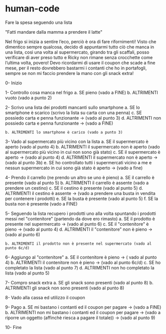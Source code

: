 # human-code

Fare la spesa seguendo una lista

"Fatti mandare dalla mamma a prendere il latte"

Nel frigo si inizia a sentire l’eco, perciò è ora di fare rifornimenti!
Visto che dimentico sempre qualcosa, decido di appuntarmi tutto ciò che manca in una lista, così una volta al supermercato, girando tra gli scaffali, posso verificare di aver preso tutto e Ricky non rimane senza crocchette come l’ultima volta, povero! Devo ricordarmi di usare il coupon che scade a fine mese, per il resto dovrebbero bastarmi i contanti che ho in portafogli, sempre se non mi faccio prendere la mano con gli snack extra! 



0- Inizio

1- Controllo cosa manca nel frigo
    a. SE pieno (vado a FINE) 
    b. ALTRIMENTI vuoto (vado a punto 2)    
   
2- Scrivo una lista dei prodotti mancanti sullo smartphone
	a. SE lo smartphone è scarico (scrivo la lista su carta con una penna)
				c. SE possiedo carta e penna funzionante -> (vado al punto 3)
				d. ALTRIMENTI non possiedo carta e penna funzionante -> (vado a FINE)

	b. ALTRIMENTI lo smartphone è carico (vado a punto 3)

3- Vado al supermercato più vicino con la lista
	a. SE il supermercato è aperto (vado al punto 4)
	b. ALTRIMENTI il supermercato non è aperto (vado al supermercato più vicino in cui non sono già stato)
				c. SE il supermercato è aperto -> (vado al punto 4)
				d. ALTRIMENTI il supermercato non è aperto -> (vado al punto 3b)
								e. SE ho controllato tutti i supermercati vicino a me e nessun supermercato in cui sono già stato è aperto -> (vado a fine)

4- Prendo il carrello (ne prendo un altro se uno è pieno)
	a. SE il carrello è presente (vado al punto 5)
	b. ALTRIMENTI il carrello è assente (vado a prendere un cestino) 
				c. SE il cestino è presente (vado al punto 5)
				d. ALTRIMENTI il cestino è assente -> (vado a prendere una busta in vendita per contenere i prodotti)
								e. SE la busta è presente (vado al punto 5)
								f. SE la busta non è presente (vado a FINE)

5- Seguendo la lista recupero i prodotti uno alla volta spuntando i prodotti messi nel "contenitore" (partendo da dove ero rimasto)
    a. SE il prodotto è presente nel supermercato -> (vado al punto 6)
				c. SE il "contenitore" è pieno -> (vado al punto 4)
				d. ALTRIMENTI il "contenitore" non è pieno -> (vado al punto 6)

    b. ALTRIMENTI il prodotto non è presente nel supermercato (vado al punto 6c/d)

6- Aggiungo al "contenitore" 
    a. SE il contenitore è pieno -> ( vado al punto 4)
    b. ALTRIMENTI il contenitore non è pieno -> (vado al punto 6c/d)
                c. SE ho completato la lista (vado al punto 7)
	            d. ALTRIMENTI non ho completato la lista (vado al punto 5)

7- Compro snack extra
	a. SE gli snack sono presenti (vado al punto 8)
	b. ALTRIMENTI gli snack non sono presenti (vado al punto 8)

8- Vado alla cassa ed utilizzo il coupon

9- Pago
	a. SE mi bastano i contanti ed il coupon per pagare -> (vado a FINE)
	b. ALTRIMENTI non mi bastano i contanti ed il coupon per pagare -> (vado a riporre un oggetto (affinchè riesca a pagare il totale)) -> (vado al punto 9)
									
10- Fine
